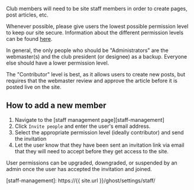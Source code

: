 Club members will need to be site staff members in order to create pages,
post articles, etc.

Whenever possible, please give users the lowest possible permission level to
keep our site secure. Information about the different permission levels can be
found [here][staff-docs].

In general, the only people who should be "Administrators" are the webmaster(s)
and the club president (or designee) as a backup. Everyone else should have a
lower permission level.

The "Contributor" level is best, as it allows users to create new posts, but
requires that the webmaster review and approve the article before it is posted
live on the site.

## How to add a new member

1. Navigate to the [staff management page][staff-management]
1. Click `Invite people` and enter the user's email address.
1. Select the appropriate permission level (ideally contributor) and send the
   invitation
1. Let the user know that they have been sent an invitation link via email that
   they will need to accept before they get access to the site.

User permissions can be upgraded, downgraded, or suspended by an admin once
the user has accepted the invitation and joined.

[staff-docs]: https://ghost.org/docs/staff/
[staff-management]: https://{{ site.url }}/ghost/settings/staff/
